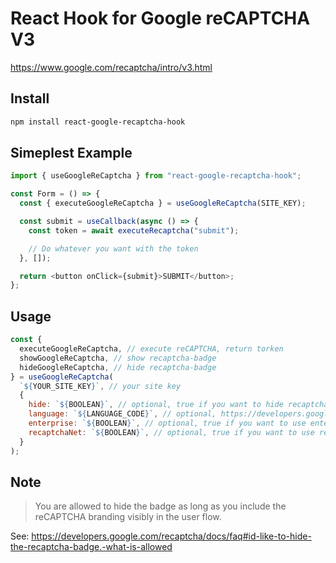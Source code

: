 # React Hook for Google reCAPTCHA V3

https://www.google.com/recaptcha/intro/v3.html

## Install

```sh
npm install react-google-recaptcha-hook
```

## Simeplest Example

```javascript
import { useGoogleReCaptcha } from "react-google-recaptcha-hook";

const Form = () => {
  const { executeGoogleReCaptcha } = useGoogleReCaptcha(SITE_KEY);

  const submit = useCallback(async () => {
    const token = await executeRecaptcha("submit");

    // Do whatever you want with the token
  }, []);

  return <button onClick={submit}>SUBMIT</button>;
};
```

## Usage

```javascript
const {
  executeGoogleReCaptcha, // execute reCAPTCHA, return torken
  showGoogleReCaptcha, // show recaptcha-badge
  hideGoogleReCaptcha, // hide recaptcha-badge
} = useGoogleReCaptcha(
  `${YOUR_SITE_KEY}`, // your site key
  {
    hide: `${BOOLEAN}`, // optional, true if you want to hide recaptcha-badge beforehand
    language: `${LANGUAGE_CODE}`, // optional, https://developers.google.com/recaptcha/docs/language
    enterprise: `${BOOLEAN}`, // optional, true if you want to use enterprise edition
    recaptchaNet: `${BOOLEAN}`, // optional, true if you want to use recaptcha.net instead of google.com
  }
);
```

## Note

> You are allowed to hide the badge as long as you include the reCAPTCHA branding visibly in the user flow.

See: https://developers.google.com/recaptcha/docs/faq#id-like-to-hide-the-recaptcha-badge.-what-is-allowed
